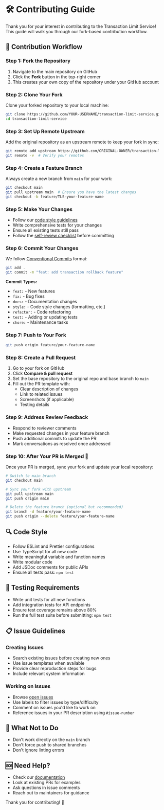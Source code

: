 # 🛠️ Contributing Guide

Thank you for your interest in contributing to the Transaction Limit Service! This guide will walk you through our fork-based contribution workflow.

## 🔄 Contribution Workflow

### Step 1: Fork the Repository
1. Navigate to the main repository on GitHub
2. Click the **Fork** button in the top-right corner
3. This creates your own copy of the repository under your GitHub account

### Step 2: Clone Your Fork
Clone your forked repository to your local machine:
```bash
git clone https://github.com/YOUR-USERNAME/transaction-limit-service.git
cd transaction-limit-service
```

### Step 3: Set Up Remote Upstream
Add the original repository as an upstream remote to keep your fork in sync:
```bash
git remote add upstream https://github.com/ORIGINAL-OWNER/transaction-limit-service.git
git remote -v  # Verify your remotes
```

### Step 4: Create a Feature Branch
Always create a new branch from `main` for your work:
```bash
git checkout main
git pull upstream main  # Ensure you have the latest changes
git checkout -b feature/TLS-your-feature-name
```

### Step 5: Make Your Changes
- Follow our [code style guidelines](#-code-style)
- Write comprehensive tests for your changes
- Ensure all existing tests still pass
- Follow the [self-review checklist](self-review.md) before committing

### Step 6: Commit Your Changes
We follow [Conventional Commits](https://www.conventionalcommits.org/) format:
```bash
git add .
git commit -m "feat: add transaction rollback feature"
```

**Commit Types:**
- `feat:` - New features
- `fix:` - Bug fixes
- `docs:` - Documentation changes
- `style:` - Code style changes (formatting, etc.)
- `refactor:` - Code refactoring
- `test:` - Adding or updating tests
- `chore:` - Maintenance tasks

### Step 7: Push to Your Fork
```bash
git push origin feature/your-feature-name
```

### Step 8: Create a Pull Request
1. Go to your fork on GitHub
2. Click **Compare & pull request**
3. Set the base repository to the original repo and base branch to `main`
4. Fill out the PR template with:
   - Clear description of changes
   - Link to related issues
   - Screenshots (if applicable)
   - Testing details

### Step 9: Address Review Feedback
- Respond to reviewer comments
- Make requested changes in your feature branch
- Push additional commits to update the PR
- Mark conversations as resolved once addressed

### Step 10: After Your PR is Merged 🎉
Once your PR is merged, sync your fork and update your local repository:

```bash
# Switch to main branch
git checkout main

# Sync your fork with upstream
git pull upstream main
git push origin main

# Delete the feature branch (optional but recommended)
git branch -d feature/your-feature-name
git push origin --delete feature/your-feature-name
```

## 🔍 Code Style
- Follow ESLint and Prettier configurations
- Use TypeScript for all new code
- Write meaningful variable and function names
- Write modular code
- Add JSDoc comments for public APIs
- Ensure all tests pass: `npm test`

## 🧪 Testing Requirements
- Write unit tests for all new functions
- Add integration tests for API endpoints
- Ensure test coverage remains above 80%
- Run the full test suite before submitting: `npm test`

## 📋 Issue Guidelines

### Creating Issues
- Search existing issues before creating new ones
- Use issue templates when available
- Provide clear reproduction steps for bugs
- Include relevant system information

### Working on Issues
- Browse [open issues](https://github.com/Dev-Mentorship-Programme/transaction-limit-service/issues)
- Use labels to filter issues by type/difficulty
- Comment on issues you'd like to work on
- Reference issues in your PR description using `#issue-number`

## 🚫 What Not to Do
- Don't work directly on the `main` branch
- Don't force push to shared branches
- Don't ignore linting errors

## 🆘 Need Help?
- Check our [documentation](README.md)
- Look at existing PRs for examples
- Ask questions in issue comments
- Reach out to maintainers for guidance

Thank you for contributing! 🙏
